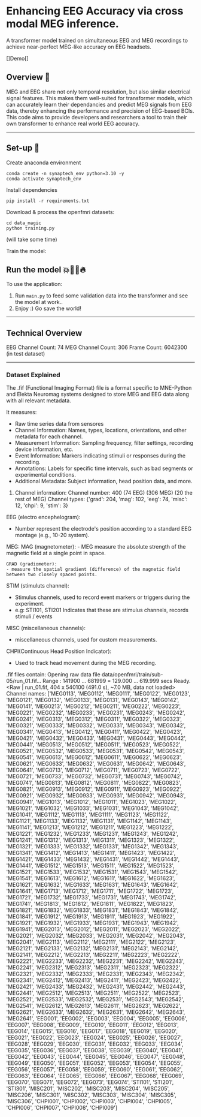 # Enhancing EEG Accuracy via cross modal MEG inference.
A transformer model trained on simultaneous EEG and MEG recordings to achieve near-perfect MEG-like accuracy on EEG headsets.

[]Demo[]

## Overview 🔎
MEG and EEG share not only temporal resolution, but also similar electrical signal features. This makes them well-suited for transformer models, which can accurately learn their dependancies and predict MEG signals from EEG data, thereby enhancing the performance and precision of EEG-based BCIs.
This code aims to provide developers and researchers a tool to train their own transformer to enhance real world EEG accuracy.

---

## Set-up 🔧
Create anaconda environment
```
conda create -n synaptech_env python=3.10 -y 
conda activate synaptech_env
```

Install dependencies
```
pip install -r requirements.txt
```

Download & process the openfmri datasets:
```
cd data_magic
python training.py
```
(will take some time)

Train the model: 
## Run the model 💥🏃‍♂️🔥
To use the application:
1. Run ```main.py``` to feed some validation data into the transformer and see the model at work..
2. Enjoy :) Go save the world!


---

## Technical Overview 
EEG Channel Count: 74
MEG Channel Count: 306
Frame Count: 6042300 (in test dataset)

---

### Dataset Explained

The .fif (Functional Imaging Format) file is a format specific to MNE-Python and Elekta Neuromag systems designed to store MEG and EEG data along with all relevant metadata.


It measures:
- Raw time series data from sensores
- Channel Information: Names, types, locations, orientations, and other metadata for each channel.
- Measurement Information: Sampling frequency, filter settings, recording device information, etc.
- Event Information: Markers indicating stimuli or responses during the recording.
- Annotations: Labels for specific time intervals, such as bad segments or experimental conditions.
- Additional Metadata: Subject information, head position data, and more.


1.  Channel information: 
Channel number: 400 (74 EEG) (306 MEG) (20 the rest of MEG)
Channel types: {'grad': 204, 'mag': 102, 'eeg': 74, 'misc': 12, 'chpi': 9, 'stim': 3}

EEG (electro encephelogram):
- Number represent the electrode's position according to a standard EEG montage (e.g., 10-20 system).

MEG: 
    MAG (magnetometer):
    - MEG measure the absolute strength of the magnetic field at a single point in space.

    GRAD (gradiometer):
    - measure the spatial gradient (difference) of the magnetic field between two closely spaced points.

STIM (stimuluts channel):
- Stimulus channels, used to record event markers or triggers during the experiment.
- e.g: STI101, STI201 Indicates that these are stimulus channels, records stimuli / events

MISC (miscellaneous channels):
- miscellaneous channels, used for custom measurements.

CHPI(Continuous Head Position Indicator):
- Used to track head movement during the MEG recording.




.fif files contain:
Opening raw data file data/openfmri/train/sub-05/run_01.fif...
    Range : 141900 ... 681999 =    129.000 ...   619.999 secs
Ready.
<Raw | run_01.fif, 404 x 540100 (491.0 s), ~7.0 MB, data not loaded>
Channel names: ['MEG0113', 'MEG0112', 'MEG0111', 'MEG0122', 'MEG0123', 'MEG0121', 'MEG0132', 'MEG0133', 'MEG0131', 'MEG0143', 'MEG0142', 'MEG0141', 'MEG0213', 'MEG0212', 'MEG0211', 'MEG0222', 'MEG0223', 'MEG0221', 'MEG0232', 'MEG0233', 'MEG0231', 'MEG0243', 'MEG0242', 'MEG0241', 'MEG0313', 'MEG0312', 'MEG0311', 'MEG0322', 'MEG0323', 'MEG0321', 'MEG0333', 'MEG0332', 'MEG0331', 'MEG0343', 'MEG0342', 'MEG0341', 'MEG0413', 'MEG0412', 'MEG0411', 'MEG0422', 'MEG0423', 'MEG0421', 'MEG0432', 'MEG0433', 'MEG0431', 'MEG0443', 'MEG0442', 'MEG0441', 'MEG0513', 'MEG0512', 'MEG0511', 'MEG0523', 'MEG0522', 'MEG0521', 'MEG0532', 'MEG0533', 'MEG0531', 'MEG0542', 'MEG0543', 'MEG0541', 'MEG0613', 'MEG0612', 'MEG0611', 'MEG0622', 'MEG0623', 'MEG0621', 'MEG0633', 'MEG0632', 'MEG0631', 'MEG0642', 'MEG0643', 'MEG0641', 'MEG0713', 'MEG0712', 'MEG0711', 'MEG0723', 'MEG0722', 'MEG0721', 'MEG0733', 'MEG0732', 'MEG0731', 'MEG0743', 'MEG0742', 'MEG0741', 'MEG0813', 'MEG0812', 'MEG0811', 'MEG0822', 'MEG0823', 'MEG0821', 'MEG0913', 'MEG0912', 'MEG0911', 'MEG0923', 'MEG0922', 'MEG0921', 'MEG0932', 'MEG0933', 'MEG0931', 'MEG0942', 'MEG0943', 'MEG0941', 'MEG1013', 'MEG1012', 'MEG1011', 'MEG1023', 'MEG1022', 'MEG1021', 'MEG1032', 'MEG1033', 'MEG1031', 'MEG1043', 'MEG1042', 'MEG1041', 'MEG1112', 'MEG1113', 'MEG1111', 'MEG1123', 'MEG1122', 'MEG1121', 'MEG1133', 'MEG1132', 'MEG1131', 'MEG1142', 'MEG1143', 'MEG1141', 'MEG1213', 'MEG1212', 'MEG1211', 'MEG1223', 'MEG1222', 'MEG1221', 'MEG1232', 'MEG1233', 'MEG1231', 'MEG1243', 'MEG1242', 'MEG1241', 'MEG1312', 'MEG1313', 'MEG1311', 'MEG1323', 'MEG1322', 'MEG1321', 'MEG1333', 'MEG1332', 'MEG1331', 'MEG1342', 'MEG1343', 'MEG1341', 'MEG1412', 'MEG1413', 'MEG1411', 'MEG1423', 'MEG1422', 'MEG1421', 'MEG1433', 'MEG1432', 'MEG1431', 'MEG1442', 'MEG1443', 'MEG1441', 'MEG1512', 'MEG1513', 'MEG1511', 'MEG1522', 'MEG1523', 'MEG1521', 'MEG1533', 'MEG1532', 'MEG1531', 'MEG1543', 'MEG1542', 'MEG1541', 'MEG1613', 'MEG1612', 'MEG1611', 'MEG1622', 'MEG1623', 'MEG1621', 'MEG1632', 'MEG1633', 'MEG1631', 'MEG1643', 'MEG1642', 'MEG1641', 'MEG1713', 'MEG1712', 'MEG1711', 'MEG1722', 'MEG1723', 'MEG1721', 'MEG1732', 'MEG1733', 'MEG1731', 'MEG1743', 'MEG1742', 'MEG1741', 'MEG1813', 'MEG1812', 'MEG1811', 'MEG1822', 'MEG1823', 'MEG1821', 'MEG1832', 'MEG1833', 'MEG1831', 'MEG1843', 'MEG1842', 'MEG1841', 'MEG1912', 'MEG1913', 'MEG1911', 'MEG1923', 'MEG1922', 'MEG1921', 'MEG1932', 'MEG1933', 'MEG1931', 'MEG1943', 'MEG1942', 'MEG1941', 'MEG2013', 'MEG2012', 'MEG2011', 'MEG2023', 'MEG2022', 'MEG2021', 'MEG2032', 'MEG2033', 'MEG2031', 'MEG2042', 'MEG2043', 'MEG2041', 'MEG2113', 'MEG2112', 'MEG2111', 'MEG2122', 'MEG2123', 'MEG2121', 'MEG2133', 'MEG2132', 'MEG2131', 'MEG2143', 'MEG2142', 'MEG2141', 'MEG2212', 'MEG2213', 'MEG2211', 'MEG2223', 'MEG2222', 'MEG2221', 'MEG2233', 'MEG2232', 'MEG2231', 'MEG2242', 'MEG2243', 'MEG2241', 'MEG2312', 'MEG2313', 'MEG2311', 'MEG2323', 'MEG2322', 'MEG2321', 'MEG2332', 'MEG2333', 'MEG2331', 'MEG2343', 'MEG2342', 'MEG2341', 'MEG2412', 'MEG2413', 'MEG2411', 'MEG2423', 'MEG2422', 'MEG2421', 'MEG2433', 'MEG2432', 'MEG2431', 'MEG2442', 'MEG2443', 'MEG2441', 'MEG2512', 'MEG2513', 'MEG2511', 'MEG2522', 'MEG2523', 'MEG2521', 'MEG2533', 'MEG2532', 'MEG2531', 'MEG2543', 'MEG2542', 'MEG2541', 'MEG2612', 'MEG2613', 'MEG2611', 'MEG2623', 'MEG2622', 'MEG2621', 'MEG2633', 'MEG2632', 'MEG2631', 'MEG2642', 'MEG2643', 'MEG2641', 'EEG001', 'EEG002', 'EEG003', 'EEG004', 'EEG005', 'EEG006', 'EEG007', 'EEG008', 'EEG009', 'EEG010', 'EEG011', 'EEG012', 'EEG013', 'EEG014', 'EEG015', 'EEG016', 'EEG017', 'EEG018', 'EEG019', 'EEG020', 'EEG021', 'EEG022', 'EEG023', 'EEG024', 'EEG025', 'EEG026', 'EEG027', 'EEG028', 'EEG029', 'EEG030', 'EEG031', 'EEG032', 'EEG033', 'EEG034', 'EEG035', 'EEG036', 'EEG037', 'EEG038', 'EEG039', 'EEG040', 'EEG041', 'EEG042', 'EEG043', 'EEG044', 'EEG045', 'EEG046', 'EEG047', 'EEG048', 'EEG049', 'EEG050', 'EEG051', 'EEG052', 'EEG053', 'EEG054', 'EEG055', 'EEG056', 'EEG057', 'EEG058', 'EEG059', 'EEG060', 'EEG061', 'EEG062', 'EEG063', 'EEG064', 'EEG065', 'EEG066', 'EEG067', 'EEG068', 'EEG069', 'EEG070', 'EEG071', 'EEG072', 'EEG073', 'EEG074', 'STI101', 'STI201', 'STI301', 'MISC201', 'MISC202', 'MISC203', 'MISC204', 'MISC205', 'MISC206', 'MISC301', 'MISC302', 'MISC303', 'MISC304', 'MISC305', 'MISC306', 'CHPI001', 'CHPI002', 'CHPI003', 'CHPI004', 'CHPI005', 'CHPI006', 'CHPI007', 'CHPI008', 'CHPI009']

